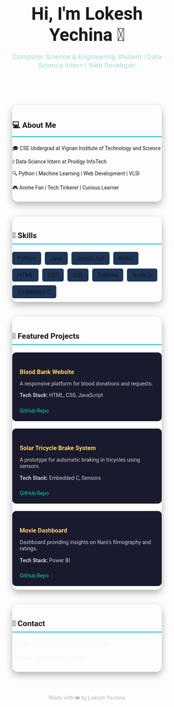 <!DOCTYPE html>
<html lang="en">
<head>
  <meta charset="UTF-8">
  <meta name="viewport" content="width=device-width, initial-scale=1.0">
  <title>Lokesh Yechina - Portfolio</title>
  <link href="https://fonts.googleapis.com/css2?family=Roboto:wght@300;500;700&display=swap" rel="stylesheet">
  <style>
    * {
      margin: 0;
      padding: 0;
      box-sizing: border-box;
      font-family: 'Roboto', sans-serif;
    }

    body {
      background: linear-gradient(to right, #0f2027, #203a43, #2c5364);
      color: #fff;
      padding: 20px;
    }

    header {
      text-align: center;
      padding: 40px 0 20px;
    }

    header h1 {
      font-size: 3rem;
    }

    header p {
      font-size: 1.2rem;
      color: #a8dadc;
    }

    section {
      margin: 40px 0;
      background: rgba(255, 255, 255, 0.05);
      padding: 20px;
      border-radius: 15px;
      box-shadow: 0 8px 20px rgba(0, 0, 0, 0.3);
    }

    h2 {
      border-bottom: 2px solid #00b4d8;
      padding-bottom: 10px;
      margin-bottom: 20px;
    }

    .about, .skills, .projects, .contact {
      padding: 10px 0;
    }

    .skills-icons {
      display: flex;
      flex-wrap: wrap;
      gap: 10px;
    }

    .skills-icons span {
      background: #1d3557;
      padding: 8px 14px;
      border-radius: 5px;
      font-size: 1rem;
    }

    .project-grid {
      display: grid;
      grid-template-columns: repeat(auto-fit, minmax(250px, 1fr));
      gap: 20px;
    }

    .project-card {
      background: #1a1a2e;
      border-radius: 10px;
      padding: 20px;
      transition: transform 0.3s ease;
    }

    .project-card:hover {
      transform: scale(1.05);
    }

    .project-card h3 {
      margin-bottom: 10px;
      color: #ffd166;
    }

    .project-card p {
      font-size: 0.9rem;
      color: #ccc;
    }

    .project-card a {
      display: inline-block;
      margin-top: 10px;
      color: #06d6a0;
      text-decoration: none;
    }

    .contact p, .contact a {
      font-size: 1.1rem;
      color: #f1faee;
    }

    footer {
      text-align: center;
      margin-top: 60px;
      font-size: 0.9rem;
      color: #b0bec5;
    }

    .wave {
      position: absolute;
      bottom: 0;
      width: 100%;
      height: 120px;
      background: url('https://i.ibb.co/VCqMptT/wave.png') repeat-x;
      animation: wave 6s linear infinite;
    }

    @keyframes wave {
      0% {
        background-position-x: 0;
      }
      100% {
        background-position-x: 1000px;
      }
    }
  </style>
</head>
<body>
  <header>
    <h1>Hi, I'm Lokesh Yechina 👋</h1>
    <p>Computer Science & Engineering Student | Data Science Intern | Web Developer</p>
  </header>

  <section class="about">
    <h2>💻 About Me</h2>
    <p>🎓 CSE Undergrad at Vignan Institute of Technology and Science</p>
    <p>💼 Data Science Intern at Prodigy InfoTech</p>
    <p>🔍 Python | Machine Learning | Web Development | VLSI</p>
    <p>🎮 Anime Fan | Tech Tinkerer | Curious Learner</p>
  </section>

  <section class="skills">
    <h2>🚀 Skills</h2>
    <div class="skills-icons">
      <span>Python</span>
      <span>Java</span>
      <span>JavaScript</span>
      <span>React</span>
      <span>HTML</span>
      <span>CSS</span>
      <span>SQL</span>
      <span>Tableau</span>
      <span>Node.js</span>
      <span>Embedded C</span>
    </div>
  </section>

  <section class="projects">
    <h2>🌟 Featured Projects</h2>
    <div class="project-grid">
      <div class="project-card">
        <h3>Blood Bank Website</h3>
        <p>A responsive platform for blood donations and requests.</p>
        <p><strong>Tech Stack:</strong> HTML, CSS, JavaScript</p>
        <a href="#">GitHub Repo</a>
      </div>
      <div class="project-card">
        <h3>Solar Tricycle Brake System</h3>
        <p>A prototype for automatic braking in tricycles using sensors.</p>
        <p><strong>Tech Stack:</strong> Embedded C, Sensors</p>
        <a href="#">GitHub Repo</a>
      </div>
      <div class="project-card">
        <h3>Movie Dashboard</h3>
        <p>Dashboard providing insights on Nani's filmography and ratings.</p>
        <p><strong>Tech Stack:</strong> Power BI</p>
        <a href="#">GitHub Repo</a>
      </div>
    </div>
  </section>

  <section class="contact">
    <h2>🔗 Contact</h2>
    <p>Email: <a href="mailto:lokeshyechina@gmail.com">lokeshyechina@gmail.com</a></p>
    <p>GitHub: <a href="https://github.com/YechinaLokesh" target="_blank">@YechinaLokesh</a></p>
  </section>

  <footer>
    <p>Made with ❤️ by Lokesh Yechina</p>
  </footer>

  <div class="wave"></div>
</body>
</html>
